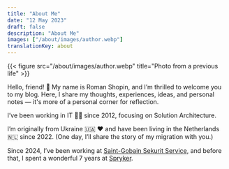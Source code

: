 ```yaml
---
title: "About Me"
date: "12 May 2023"
draft: false
description: "About Me"
images: ["/about/images/author.webp"]
translationKey: about
---
```

{{< figure src="/about/images/author.webp" title="Photo from a previous life" >}}

Hello, friend! :wave: My name is Roman Shopin, and I’m thrilled to welcome you to my blog.
Here, I share my thoughts, experiences, ideas, and personal notes — it's more of a personal corner for reflection.

I’ve been working in IT :man_technologist: since 2012, focusing on Solution Architecture.

I’m originally from Ukraine :ukraine: :hearts: and have been living in the Netherlands :netherlands: since 2022.
(One day, I’ll share the story of my migration with you.)

Since 2024, I’ve been working at [Saint-Gobain Sekurit Service](https://www.linkedin.com/company/sekurit-service/),
and before that, I spent a wonderful 7 years at [Spryker](https://spryker.com/).